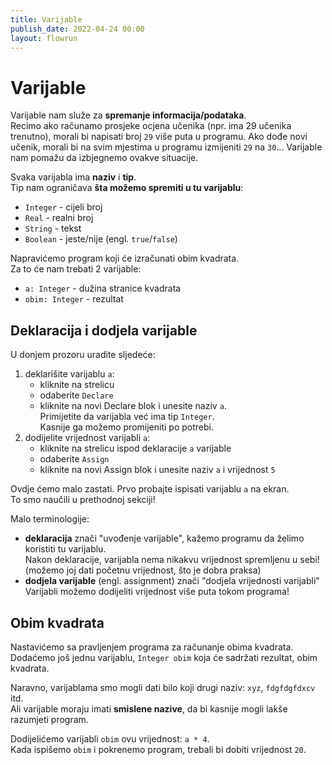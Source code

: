```yaml
---
title: Varijable
publish_date: 2022-04-24 00:00
layout: flowrun
---
```


# Varijable

Varijable nam služe za **spremanje informacija/podataka**.  
Recimo ako računamo prosjeke ocjena učenika (npr. ima 29 učenika trenutno), morali bi napisati broj `29` više puta u programu. 
Ako dođe novi učenik, morali bi na svim mjestima u programu izmijeniti `29` na `30`... 
Varijable nam pomažu da izbjegnemo ovakve situacije.  

Svaka varijabla ima **naziv** i **tip**.  
Tip nam ograničava **šta možemo spremiti u tu varijablu**:
- `Integer` - cijeli broj
- `Real` - realni broj
- `String` - tekst
- `Boolean` - jeste/nije (engl. `true`/`false`)

Napravićemo program koji će izračunati obim kvadrata.  
Za to će nam trebati 2 varijable:
- `a: Integer` - dužina stranice kvadrata
- `obim: Integer` - rezultat


## Deklaracija i dodjela varijable


U donjem prozoru uradite sljedeće:
1. deklarišite varijablu `a`:
    - kliknite na strelicu
    - odaberite `Declare`
    - kliknite na novi Declare blok i unesite naziv `a`.  
        Primijetite da varijabla već ima tip `Integer`.  
        Kasnije ga možemo promijeniti po potrebi.
1. dodijelite vrijednost varijabli `a`:
    - kliknite na strelicu ispod deklaracije `a` varijable
    - odaberite `Assign`
    - kliknite na novi Assign blok i unesite naziv `a` i vrijednost `5`

Ovdje ćemo malo zastati. Prvo probajte ispisati varijablu `a` na ekran.  
To smo naučili u prethodnoj sekciji!  

<div>
    <div class="flowrun-instance flowrun--editable flowrun-layout-d-o"></div>
</div>


Malo terminologije:
- **deklaracija** znači "uvođenje varijable", kažemo programu da želimo koristiti tu varijablu.  
Nakon deklaracije, varijabla nema nikakvu vrijednost spremljenu u sebi!  
(možemo joj dati početnu vrijednost, što je dobra praksa)
- **dodjela varijable** (engl. assignment) znači "dodjela vrijednosti varijabli"  
    Varijabli možemo dodijeliti vrijednost više puta tokom programa!  


## Obim kvadrata

Nastavićemo sa pravljenjem programa za računanje obima kvadrata.  
Dodaćemo još jednu varijablu, `Integer obim` koja će sadržati rezultat, obim kvadrata.  

Naravno, varijablama smo mogli dati bilo koji drugi naziv: `xyz`, `fdgfdgfdxcv` itd.  
Ali varijable moraju imati **smislene nazive**, da bi kasnije mogli lakše razumjeti program.  

Dodijelićemo varijabli `obim` ovu vrijednost: `a * 4`.  
Kada ispišemo `obim` i pokrenemo program, trebali bi dobiti vrijednost `20`.









